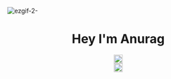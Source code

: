 
<!--
**AnuragSahu11/AnuragSahu11** is a ✨ _special_ ✨ repository because its `README.md` (this file) appears on your GitHub profile.

Here are some ideas to get you started:

- 🔭 I’m currently working on ...
- 🌱 I’m currently learning ...
- 👯 I’m looking to collaborate on ...
- 🤔 I’m looking for help with ...
- 💬 Ask me about ...
- 📫 How to reach me: ...
- ⚡ Fun fact: ...
-->
![ezgif-2-](https://user-images.githubusercontent.com/54500608/184078587-10328f90-e44f-43ab-8146-7d619564cbdd.gif)

<h1 align="center">
Hey I'm Anurag
</h1>

<div style="width:min-content;
margin-left:auto;
margin-right:auto;
background-color:white;">
<img style="width:fit-content;" src="https://github-readme-stats.vercel.app/api?username=AnuragSahu11&theme=merko">
</img>
<img style="width:fit-content;" src="https://github-readme-stats.vercel.app/api/top-langs/?username=anuraghazra&layout=compact&theme=merko">
</img>
</div>







